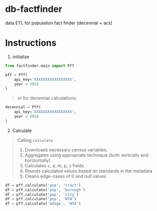 # db-factfinder
data ETL for population fact finder (decennial + acs)

# Instructions
1. initialize 
```python 
from factfinder.main import Pff

pff = Pff(
    api_key='XXXXXXXXXXXXXXXXX', 
    year = 2018
)
```
> or for decennial calculations:
```python 
decennial = Pff(
    api_key='XXXXXXXXXXXXXXXXX', 
    year = 2010
)
```
2. Calculate
> Calling `calculate` 
>    1. Downloads necessary census variables,
>    2. Aggregates using appropriate technique (both vertically and horizontally)
>    3. Calculates c, e, m, p, z fields
>    4. Rounds calculated values based on standards in the metadata
>    5. Cleans edge-cases of 0 and null values
```python
df = pff.calculate('pop', 'tract')
df = pff.calculate('pop', 'borough')
df = pff.calculate('pop', 'city')
df = pff.calculate('pop', 'NTA')
df = pff.calculate('mdage', 'NTA')
```


